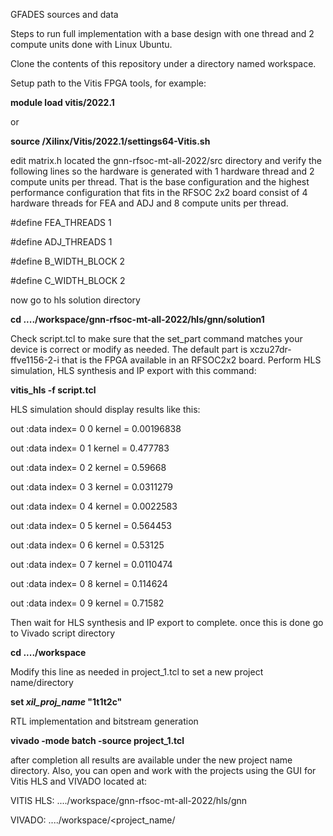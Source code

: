 GFADES sources and data

Steps to run full implementation with a base design with one thread and 2 compute units done with Linux Ubuntu.

Clone the contents of this repository under a directory named workspace.

Setup path to the Vitis FPGA tools, for example:

**module load vitis/2022.1**

or

**source <path to tools>/Xilinx/Vitis/2022.1/settings64-Vitis.sh**

edit matrix.h located the gnn-rfsoc-mt-all-2022/src directory and verify the following lines so the hardware is generated
with 1 hardware thread and 2 compute units per thread. That is the base configuration and the highest performance configuration
that fits in the RFSOC 2x2 board consist of 4 hardware threads for FEA and ADJ and 8 compute units per thread. 

#define FEA_THREADS 1

#define ADJ_THREADS 1

#define B_WIDTH_BLOCK 2 

#define C_WIDTH_BLOCK 2

now go to hls solution directory

**cd ..../workspace/gnn-rfsoc-mt-all-2022/hls/gnn/solution1**

Check script.tcl to make sure that the set_part command matches your device is correct or modify as needed.
The default part is xczu27dr-ffve1156-2-i that is the FPGA available in an RFSOC2x2 board.
Perform HLS simulation, HLS synthesis and IP export with this command:

**vitis_hls -f script.tcl**

HLS simulation should display results like this:

out :data index= 0 0 kernel = 0.00196838

out :data index= 0 1 kernel = 0.477783

out :data index= 0 2 kernel = 0.59668

out :data index= 0 3 kernel = 0.0311279

out :data index= 0 4 kernel = 0.0022583

out :data index= 0 5 kernel = 0.564453

out :data index= 0 6 kernel = 0.53125

out :data index= 0 7 kernel = 0.0110474

out :data index= 0 8 kernel = 0.114624

out :data index= 0 9 kernel = 0.71582

Then wait for HLS synthesis and IP export to complete.
once this is done go to Vivado script directory

**cd ..../workspace**

Modify this line as needed in project_1.tcl to set a new project name/directory 

**set _xil_proj_name_ "1t1t2c"**

RTL implementation and bitstream generation

**vivado -mode batch -source project_1.tcl**  

after completion all results are available under the new project name directory. 
Also, you can open and work with the projects using the GUI for Vitis HLS and VIVADO located at: 

VITIS HLS: ..../workspace/gnn-rfsoc-mt-all-2022/hls/gnn

VIVADO: ..../workspace/<project_name/

